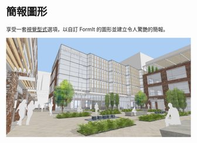 # 簡報圖形

享受一套[視覺型式](../tool-library/visual-styles.md)選項，以自訂 FormIt 的圖形並建立令人驚艷的簡報。

![](../.gitbook/assets/screen1.jpg)
